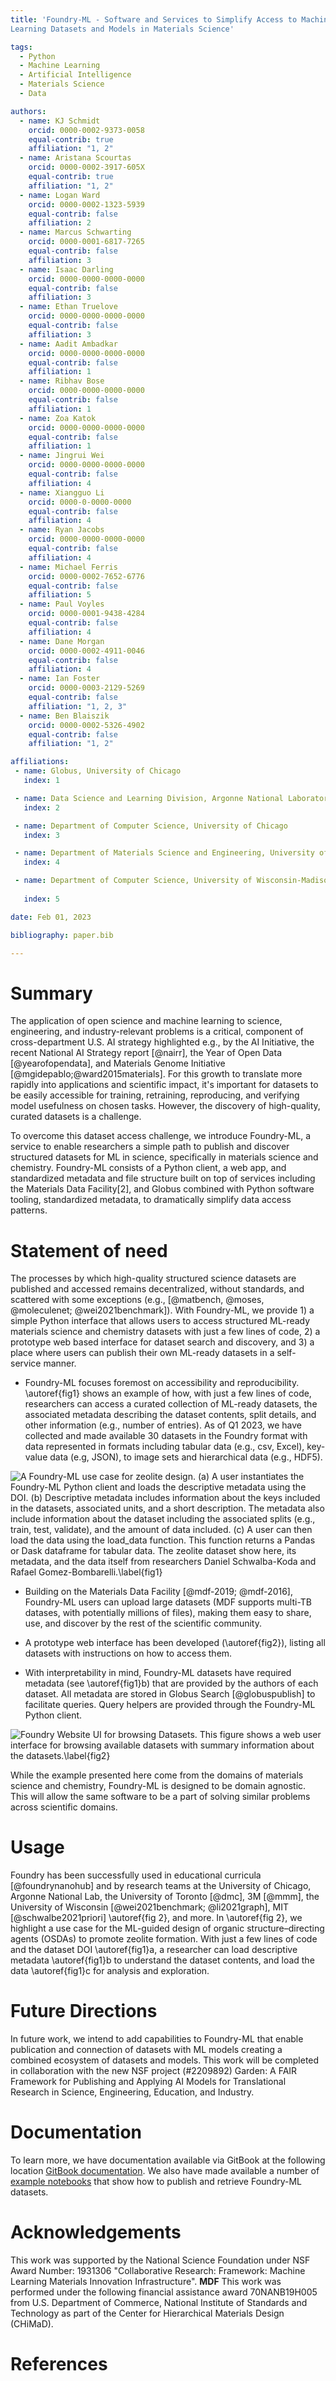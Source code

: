 ```yaml
---
title: 'Foundry-ML - Software and Services to Simplify Access to Machine
Learning Datasets and Models in Materials Science'

tags:
  - Python
  - Machine Learning
  - Artificial Intelligence
  - Materials Science
  - Data

authors:
  - name: KJ Schmidt
    orcid: 0000-0002-9373-0058
    equal-contrib: true 
    affiliation: "1, 2"
  - name: Aristana Scourtas
    orcid: 0000-0002-3917-605X
    equal-contrib: true
    affiliation: "1, 2"
  - name: Logan Ward
    orcid: 0000-0002-1323-5939
    equal-contrib: false
    affiliation: 2
  - name: Marcus Schwarting
    orcid: 0000-0001-6817-7265
    equal-contrib: false
    affiliation: 3
  - name: Isaac Darling
    orcid: 0000-0000-0000-0000
    equal-contrib: false
    affiliation: 3
  - name: Ethan Truelove
    orcid: 0000-0000-0000-0000
    equal-contrib: false
    affiliation: 3
  - name: Aadit Ambadkar
    orcid: 0000-0000-0000-0000
    equal-contrib: false
    affiliation: 1
  - name: Ribhav Bose
    orcid: 0000-0000-0000-0000
    equal-contrib: false
    affiliation: 1
  - name: Zoa Katok
    orcid: 0000-0000-0000-0000
    equal-contrib: false
    affiliation: 1
  - name: Jingrui Wei
    orcid: 0000-0000-0000-0000
    equal-contrib: false
    affiliation: 4  
  - name: Xiangguo Li
    orcid: 0000-0-0000-0000
    equal-contrib: false
    affiliation: 4  
  - name: Ryan Jacobs
    orcid: 0000-0000-0000-0000
    equal-contrib: false
    affiliation: 4 
  - name: Michael Ferris
    orcid: 0000-0002-7652-6776
    equal-contrib: false
    affiliation: 5  
  - name: Paul Voyles
    orcid: 0000-0001-9438-4284
    equal-contrib: false
    affiliation: 4
  - name: Dane Morgan
    orcid: 0000-0002-4911-0046
    equal-contrib: false
    affiliation: 4
  - name: Ian Foster
    orcid: 0000-0003-2129-5269
    equal-contrib: false
    affiliation: "1, 2, 3"
  - name: Ben Blaiszik
    orcid: 0000-0002-5326-4902
    equal-contrib: false
    affiliation: "1, 2"

affiliations:
 - name: Globus, University of Chicago
   index: 1

 - name: Data Science and Learning Division, Argonne National Laboratory
   index: 2

 - name: Department of Computer Science, University of Chicago
   index: 3

 - name: Department of Materials Science and Engineering, University of Wisconsin-Madison
   index: 4

 - name: Department of Computer Science, University of Wisconsin-Madison
   
   index: 5

date: Feb 01, 2023

bibliography: paper.bib

---
```


# Summary

The application of open science and machine learning to science, engineering, and industry-relevant problems is a critical, component of cross-department U.S. AI strategy highlighted e.g., by the AI Initiative, the recent National AI Strategy report [@nairr], the Year of Open Data [@yearofopendata], and Materials Genome Initiative [@mgidepablo;@ward2015materials]. For this growth to translate more rapidly into applications and scientific impact, it's important for datasets to be easily accessible for training, retraining, reproducing, and verifying model usefulness on chosen tasks. However, the discovery of high-quality, curated datasets is a challenge.
<!-- Add references to -->

To overcome this dataset access challenge, we introduce Foundry-ML, a service to enable researchers a simple path to publish
and discover structured datasets for ML in science, specifically in materials science and chemistry. Foundry-ML consists of a Python client, a web app, and standardized metadata and file structure built on top of services including the Materials Data Facility[2], and Globus combined with Python software tooling, standardized metadata, to dramatically simplify data access patterns.

# Statement of need

The processes by which high-quality structured science datasets are published and accessed remains decentralized, without standards, and scattered with some exceptions (e.g., [@matbench, @moses, @moleculenet; @wei2021benchmark]). With Foundry-ML, we provide 1) a simple Python interface that allows users to access structured ML-ready materials science and chemistry datasets with just a few lines of code, 2) a prototype web based interface for dataset search and discovery, and 3) a place where users can publish their own ML-ready datasets in a self-service manner.

* Foundry-ML focuses foremost on accessibility and reproducibility. \autoref{fig1} shows an example of how, with just a few lines of code, researchers can access a curated collection of ML-ready datasets, the associated metadata describing the dataset contents, split details, and other information (e.g., number of entries). As of Q1 2023, we have collected and made available 30 datasets in the Foundry format with data represented in formats including tabular data (e.g., csv, Excel), key-value data (e.g, JSON), to image sets and hierarchical data (e.g., HDF5). 

<!-- Screenshot showing one use case -->
![A Foundry-ML use case for zeolite design. (a) A user instantiates the Foundry-ML Python client and loads the descriptive metadata using the DOI. (b) Descriptive metadata includes information about the keys included in the datasets, associated units, and a short description. The metadata also include information about the dataset including the associated splits (e.g., train, test, validate), and the amount of data included. (c) A user can then load the data using the `load_data` function. This function returns a Pandas or Dask dataframe for tabular data.  The zeolite dataset show here, its metadata, and the data itself from researchers Daniel Schwalba-Koda and Rafael Gomez-Bombarelli.\label{fig1}](JOSS-zeolite.png)

* Building on the Materials Data Facility [@mdf-2019; @mdf-2016], Foundry-ML users can upload large datasets (MDF supports multi-TB datases, with potentially millions of files), making them easy to share, use, and discover by the rest of the scientific community.

* A prototype web interface has been developed (\autoref{fig2}), listing all datasets with instructions on how to access them. 

* With interpretability in mind, Foundry-ML datasets have required metadata (see \autoref{fig1}b) that are provided by the authors of each dataset. All metadata are stored in Globus Search [@globuspublish] to facilitate queries. Query helpers are provided through the Foundry-ML Python client.

![Foundry Website UI for browsing Datasets. This figure shows a web user interface for browsing available datasets with summary information about the datasets.\label{fig2}](foundry-datasets.png)

While the example presented here come from the domains of materials science and chemistry, Foundry-ML is  designed to be domain agnostic. This will allow the same software to be a part of solving similar problems across scientific domains.


# Usage
Foundry has been successfully used in educational curricula [@foundrynanohub]
and by research teams at the University of Chicago, Argonne National Lab, the University of Toronto [@dmc], 3M [@mmm], the University of Wisconsin [@wei2021benchmark; @li2021graph], MIT [@schwalbe2021priori] \autoref{fig 2}, and more. In \autoref{fig 2}, we highlight a use case for the ML-guided design of organic structure–directing agents (OSDAs) to promote zeolite formation. With just a few lines of code and the dataset DOI \autoref{fig1}a, a researcher can load descriptive metadata \autoref{fig1}b to understand the dataset contents, and load the data \autoref{fig1}c for analysis and exploration.     

# Future Directions
 In future work, we intend to add capabilities to Foundry-ML that enable publication and connection of datasets with ML models creating a combined ecosystem of datasets and models. This work will be completed in collaboration with the new NSF project (#2209892) Garden: A FAIR Framework for Publishing and Applying AI Models for Translational Research in Science, Engineering, Education, and Industry.

# Documentation
To learn more, we have documentation available via GitBook at the following location [GitBook documentation](https://ai-materials-and-chemistry.gitbook.io/foundry/v/docs/). We also have made available a number of [example notebooks](https://github.com/MLMI2-CSSI/foundry/tree/main/examples) that show how to publish and retrieve Foundry-ML datasets. 

# Acknowledgements

This work was supported by the National Science Foundation under NSF Award Number: 1931306 "Collaborative Research: Framework: Machine Learning Materials Innovation Infrastructure". **MDF** This work was performed under the following financial assistance award 70NANB19H005 from U.S. Department of Commerce, National Institute of Standards and Technology as part of the Center for Hierarchical Materials Design (CHiMaD).

# References
